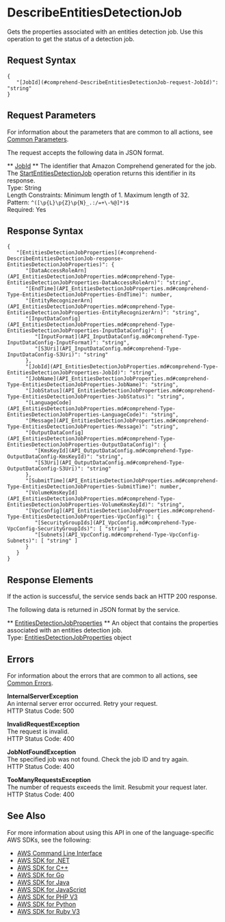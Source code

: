 # DescribeEntitiesDetectionJob<a name="API_DescribeEntitiesDetectionJob"></a>

Gets the properties associated with an entities detection job\. Use this operation to get the status of a detection job\.

## Request Syntax<a name="API_DescribeEntitiesDetectionJob_RequestSyntax"></a>

```
{
   "[JobId](#comprehend-DescribeEntitiesDetectionJob-request-JobId)": "string"
}
```

## Request Parameters<a name="API_DescribeEntitiesDetectionJob_RequestParameters"></a>

For information about the parameters that are common to all actions, see [Common Parameters](CommonParameters.md)\.

The request accepts the following data in JSON format\.

 ** [JobId](#API_DescribeEntitiesDetectionJob_RequestSyntax) **   <a name="comprehend-DescribeEntitiesDetectionJob-request-JobId"></a>
The identifier that Amazon Comprehend generated for the job\. The [StartEntitiesDetectionJob](API_StartEntitiesDetectionJob.md) operation returns this identifier in its response\.  
Type: String  
Length Constraints: Minimum length of 1\. Maximum length of 32\.  
Pattern: `^([\p{L}\p{Z}\p{N}_.:/=+\-%@]*)$`   
Required: Yes

## Response Syntax<a name="API_DescribeEntitiesDetectionJob_ResponseSyntax"></a>

```
{
   "[EntitiesDetectionJobProperties](#comprehend-DescribeEntitiesDetectionJob-response-EntitiesDetectionJobProperties)": { 
      "[DataAccessRoleArn](API_EntitiesDetectionJobProperties.md#comprehend-Type-EntitiesDetectionJobProperties-DataAccessRoleArn)": "string",
      "[EndTime](API_EntitiesDetectionJobProperties.md#comprehend-Type-EntitiesDetectionJobProperties-EndTime)": number,
      "[EntityRecognizerArn](API_EntitiesDetectionJobProperties.md#comprehend-Type-EntitiesDetectionJobProperties-EntityRecognizerArn)": "string",
      "[InputDataConfig](API_EntitiesDetectionJobProperties.md#comprehend-Type-EntitiesDetectionJobProperties-InputDataConfig)": { 
         "[InputFormat](API_InputDataConfig.md#comprehend-Type-InputDataConfig-InputFormat)": "string",
         "[S3Uri](API_InputDataConfig.md#comprehend-Type-InputDataConfig-S3Uri)": "string"
      },
      "[JobId](API_EntitiesDetectionJobProperties.md#comprehend-Type-EntitiesDetectionJobProperties-JobId)": "string",
      "[JobName](API_EntitiesDetectionJobProperties.md#comprehend-Type-EntitiesDetectionJobProperties-JobName)": "string",
      "[JobStatus](API_EntitiesDetectionJobProperties.md#comprehend-Type-EntitiesDetectionJobProperties-JobStatus)": "string",
      "[LanguageCode](API_EntitiesDetectionJobProperties.md#comprehend-Type-EntitiesDetectionJobProperties-LanguageCode)": "string",
      "[Message](API_EntitiesDetectionJobProperties.md#comprehend-Type-EntitiesDetectionJobProperties-Message)": "string",
      "[OutputDataConfig](API_EntitiesDetectionJobProperties.md#comprehend-Type-EntitiesDetectionJobProperties-OutputDataConfig)": { 
         "[KmsKeyId](API_OutputDataConfig.md#comprehend-Type-OutputDataConfig-KmsKeyId)": "string",
         "[S3Uri](API_OutputDataConfig.md#comprehend-Type-OutputDataConfig-S3Uri)": "string"
      },
      "[SubmitTime](API_EntitiesDetectionJobProperties.md#comprehend-Type-EntitiesDetectionJobProperties-SubmitTime)": number,
      "[VolumeKmsKeyId](API_EntitiesDetectionJobProperties.md#comprehend-Type-EntitiesDetectionJobProperties-VolumeKmsKeyId)": "string",
      "[VpcConfig](API_EntitiesDetectionJobProperties.md#comprehend-Type-EntitiesDetectionJobProperties-VpcConfig)": { 
         "[SecurityGroupIds](API_VpcConfig.md#comprehend-Type-VpcConfig-SecurityGroupIds)": [ "string" ],
         "[Subnets](API_VpcConfig.md#comprehend-Type-VpcConfig-Subnets)": [ "string" ]
      }
   }
}
```

## Response Elements<a name="API_DescribeEntitiesDetectionJob_ResponseElements"></a>

If the action is successful, the service sends back an HTTP 200 response\.

The following data is returned in JSON format by the service\.

 ** [EntitiesDetectionJobProperties](#API_DescribeEntitiesDetectionJob_ResponseSyntax) **   <a name="comprehend-DescribeEntitiesDetectionJob-response-EntitiesDetectionJobProperties"></a>
An object that contains the properties associated with an entities detection job\.  
Type: [EntitiesDetectionJobProperties](API_EntitiesDetectionJobProperties.md) object

## Errors<a name="API_DescribeEntitiesDetectionJob_Errors"></a>

For information about the errors that are common to all actions, see [Common Errors](CommonErrors.md)\.

 **InternalServerException**   
An internal server error occurred\. Retry your request\.  
HTTP Status Code: 500

 **InvalidRequestException**   
The request is invalid\.  
HTTP Status Code: 400

 **JobNotFoundException**   
The specified job was not found\. Check the job ID and try again\.  
HTTP Status Code: 400

 **TooManyRequestsException**   
The number of requests exceeds the limit\. Resubmit your request later\.  
HTTP Status Code: 400

## See Also<a name="API_DescribeEntitiesDetectionJob_SeeAlso"></a>

For more information about using this API in one of the language\-specific AWS SDKs, see the following:
+  [AWS Command Line Interface](https://docs.aws.amazon.com/goto/aws-cli/comprehend-2017-11-27/DescribeEntitiesDetectionJob) 
+  [AWS SDK for \.NET](https://docs.aws.amazon.com/goto/DotNetSDKV3/comprehend-2017-11-27/DescribeEntitiesDetectionJob) 
+  [AWS SDK for C\+\+](https://docs.aws.amazon.com/goto/SdkForCpp/comprehend-2017-11-27/DescribeEntitiesDetectionJob) 
+  [AWS SDK for Go](https://docs.aws.amazon.com/goto/SdkForGoV1/comprehend-2017-11-27/DescribeEntitiesDetectionJob) 
+  [AWS SDK for Java](https://docs.aws.amazon.com/goto/SdkForJava/comprehend-2017-11-27/DescribeEntitiesDetectionJob) 
+  [AWS SDK for JavaScript](https://docs.aws.amazon.com/goto/AWSJavaScriptSDK/comprehend-2017-11-27/DescribeEntitiesDetectionJob) 
+  [AWS SDK for PHP V3](https://docs.aws.amazon.com/goto/SdkForPHPV3/comprehend-2017-11-27/DescribeEntitiesDetectionJob) 
+  [AWS SDK for Python](https://docs.aws.amazon.com/goto/boto3/comprehend-2017-11-27/DescribeEntitiesDetectionJob) 
+  [AWS SDK for Ruby V3](https://docs.aws.amazon.com/goto/SdkForRubyV3/comprehend-2017-11-27/DescribeEntitiesDetectionJob) 